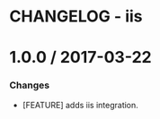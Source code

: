 # CHANGELOG - iis

1.0.0 / 2017-03-22
==================

### Changes

* [FEATURE] adds iis integration.

